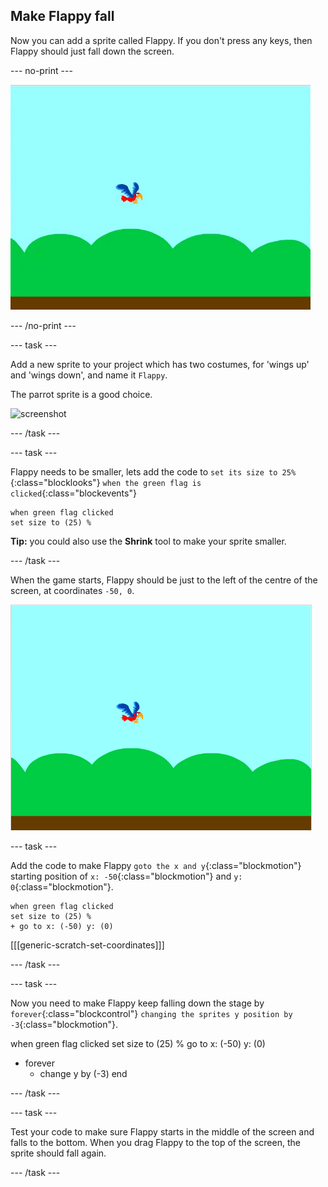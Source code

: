 ## Make Flappy fall

Now you can add a sprite called Flappy. If you don't press any keys, then Flappy should just fall down the screen.

--- no-print ---

![flappy falling animation](images/flappy-falling.gif)

--- /no-print ---

--- task ---

Add a new sprite to your project which has two costumes, for 'wings up' and 'wings down', and name it `Flappy`.

The parrot sprite is a good choice.

![screenshot](images/flappy-parrot.png)

--- /task ---

--- task ---

Flappy needs to be smaller, lets add the code to `set its size to 25%`{:class="blocklooks"} `when the green flag is clicked`{:class="blockevents"} 

```blocks
when green flag clicked
set size to (25) %
```

**Tip:** you could also use the **Shrink** tool to make your sprite smaller.

--- /task ---


When the game starts, Flappy should be just to the left of the centre of the screen, at coordinates `-50, 0`. 

![flappy shown at the start position](images/flappy-starting-position.png)

--- task ---

Add the code to make Flappy `goto the x and y`{:class="blockmotion"} starting position of `x: -50`{:class="blockmotion"} and `y: 0`{:class="blockmotion"}.

```blocks
when green flag clicked
set size to (25) %
+ go to x: (-50) y: (0)
```

[[[generic-scratch-set-coordinates]]]

--- /task ---

--- task ---

Now you need to make Flappy keep falling down the stage by `forever`{:class="blockcontrol"} `changing the sprites y position by -3`{:class="blockmotion"}.

when green flag clicked
set size to (25) %
go to x: (-50) y: (0)
+ forever 
  + change y by (-3)
end

--- /task ---

--- task ---

Test your code to make sure Flappy starts in the middle of the screen and falls to the bottom. When you drag Flappy to the top of the screen, the sprite should fall again.

--- /task ---
